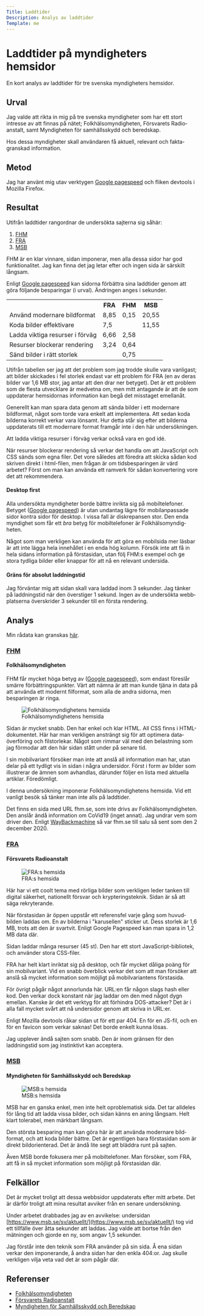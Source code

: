 ```yaml
---
Title: Laddtider
Description: Analys av laddtider
Template: me
---
```

# Laddtider på myndigheters hemsidor

En kort analys av laddtider för tre svenska myndigheters hemsidor.

## Urval

Jag valde att rikta in mig på tre svenska myndigheter som har ett stort
intresse av att finnas på nätet; Folkhälso&shy;myndig&shy;heten, Försvarets
Radio&shy;anstalt, samt Myndigheten för samhällsskydd och beredskap.

Hos dessa myndigheter skall användaren få aktuell, relevant och fakta&shy;granskad
information.

## Metod

Jag har använt mig utav verktygen [Google pagespeed][2] och fliken devtools i
Mozilla Firefox.

## Resultat

Utifrån laddtider rangordnar de undersökta sajterna sig såhär:

1. [FHM][3]
2. [FRA][4]
3. [MSB][5]

FHM är en klar vinnare, sidan imponerar, men alla dessa sidor har god
funktion&shy;alitet. Jag kan finna det jag letar efter och ingen sida är
särskilt långsam.

Enligt [Google pagespeed][2] kan sidorna förbättra sina laddtider genom att
göra följande besparingar (i urval). Ändringen anges i sekunder.

<table>
    <tr>
        <th></th>
        <th>FRA</th>
        <th>FHM</th>
        <th>MSB</th>
    <tr>
    <tr>
        <td>Använd modernare bildformat</td>
        <td>8,85</td>
        <td>0,15</td>
        <td>20,55</td>
    </tr>
    <tr>
        <td>Koda bilder effektivare</td>
        <td>7,5</td>
        <td></td>
        <td>11,55</td>
    </tr>
    <tr>
        <td>Ladda viktiga resurser i förväg</dh>
        <td>6,66</td>
        <td>2,58</td>
        <td></td>
    </tr>
    <tr>
        <td>Resurser blockerar rendering</td>
        <td>3,24</td>
        <td>0,64</td>
        <td></td>
    </tr>
    <tr>
        <td>Sänd bilder i rätt storlek</td>
        <td></td>
        <td>0,75</td>
        <td></td>
    </tr>
</table>

Utifrån tabellen ser jag att det problem som jag trodde skulle vara vanligast;
att bilder skickades i fel storlek endast var ett problem för FRA (en av deras
bilder var 1,6 MB stor, jag antar att den drar ner betyget). Det är ett problem
som de flesta utvecklare är medvetna om, men mitt antagande är att de som
upp&shy;daterar hemsidornas information kan begå det miss&shy;taget emellanåt.

Generellt kan man spara data genom att sända bilder i ett modernare bildformat,
något som torde vara enkelt att implementera. Att sedan koda bilderna korrekt
verkar vara lönsamt. Hur detta står sig efter att bilderna uppdaterats till ett
modernare format framgår inte i den här undersökningen.

Att ladda viktiga resurser i förväg verkar också vara en god idé.

När resurser blockerar rendering så verkar det handla om att JavaScript och
CSS sänds som egna filer. Det vore således att föredra att skicka sådan kod
skriven direkt i html-filen, men frågan är om tids&shy;besparingen är värd
arbetet? Först om man kan använda ett ramverk för sådan kon&shy;vertering vore
det att rekom&shy;mendera.

#### Desktop first

Alla undersökta myndigheter borde bättre inrikta sig på mobil&shy;telefoner.
Betyget ([Google page&shy;speed][2]) är utan undantag lägre för mobil&shy;anpassade
sidor kontra sidor för desktop. I vissa fall är diskrepansen stor.
Den enda myndighet som får ett _bra_ betyg för mobil&shy;telefoner är
Folk&shy;hälso&shy;myndig&shy;heten.

Något som man verkligen kan använda för att göra en mobil&shy;sida mer läsbar är
att inte lägga hela inne&shy;hållet i en enda hög kolumn. Försök inte att få in
hela sidans information på första&shy;sidan, utan följ FHM:s exempel och
ge stora tydliga bilder eller knappar för att nå en relevant undersida.

#### Gräns för absolut laddningstid

Jag förväntar mig att sidan skall vara laddad inom 3 sekunder. Jag tänker på
laddnings&shy;tid när den överstiger 1 sekund. Ingen av de under&shy;sökta
webb&shy;platserna överskrider 3 sekunder till en första rendering.

## Analys

Min rådata kan granskas [här][1].

### [FHM][3]

#### Folkhälsomyndigheten

FHM får mycket höga betyg av ([Google page&shy;speed][2]), som endast föreslår
smärre förbättrings&shy;punkter. Värt att nämna är att man kunde tjäna in data på
att använda ett modernt filformat, som alla de andra sidorna, men besparingen är
ringa.

<figure class="right">
    <img src="../image/fhm.jpg?w=400&q=50" alt="Folkhälsomyndighetens hemsida">
    <figcaption>Folkhälsomyndighetens hemsida</figcaption>
</figure>

Sidan är mycket snabb. Den har enkel och klar HTML. All CSS finns i
HTML-dokumentet. Här har man verkligen ansträngt sig för att optimera
data&shy;överföring och filstorlekar. Något som rimmar väl med den belastning
som jag förmodar att den här sidan stått under på senare tid.

I sin mobilvariant försöker man inte att anslå all information man har, utan
delar på ett tydligt vis in sidan i några undersidor. Först i form av bilder
som illustrerar de ämnen som avhandlas, därunder följer en lista med aktuella
artiklar. Föredömligt.

I denna undersökning imponerar Folk&shy;hälso&shy;myndig&shy;hetens hemsida.
Vid ett vanligt besök så tänker man inte alls på laddtider.

Det finns en sida med URL fhm.se, som inte drivs av
Folk&shy;hälso&shy;myndig&shy;heten. Den anslår ändå information om CoVid19
(inget annat).  Jag undrar vem som driver den. Enligt [WayBackmachine][6]
så var fhm.se till salu så sent som den 2 december 2020.

### [FRA][4]

#### Försvarets Radioanstalt

<figure class="left">
    <img src="../image/fra.jpg?w=400&q=50" alt="FRA:s hemsida">
    <figcaption>FRA:s hemsida</figcaption>
</figure>

Här har vi ett coolt tema med rörliga bilder som verkligen leder tanken till
digital säkerhet, nationellt försvar och kryp&shy;terings&shy;teknik. Sidan är
så att säga rekryterande.

När förstasidan är öppen uppstår ett referensfel varje gång som huvud&shy;bilden
laddas om. En av bilderna i "karusellen" sticker ut. Dess storlek är 1,6 MB,
trots att den är svart&shy;vit. Enligt Google Pagespeed kan man spara in 1,2 MB
data där.

Sidan laddar många resurser (45 st). Den har ett stort JavaScript-bibliotek,
och använder stora CSS-filer.

FRA har helt klart inriktat sig på desktop, och får mycket dåliga poäng för sin
mobil&shy;variant. Vid en snabb överblick verkar det som att man försöker att
anslå så mycket information som möjligt på mobil&shy;variantens första&shy;sida.

För övrigt pågår något annorlunda här. URL:en får någon slags hash eller kod.
Den verkar dock konstant när jag laddar om den med något dygn emellan.
Kanske är det ett verktyg för att förhindra DOS-attacker? Det är i alla fall
mycket svårt att nå undersidor genom att skriva in URL:er.

Enligt Mozilla devtools råkar sidan ut för ett par 404. En för en JS-fil, och
en för en favicon som verkar saknas! Det borde enkelt kunna lösas.

Jag upplever ändå sajten som snabb. Den är inom gränsen för den laddningstid
som jag instinktivt kan acceptera.

### [MSB][5]

#### Myndigheten för Samhällsskydd och Beredskap

<figure class="right">
    <img src="../image/msb.jpg?w=400&q=50" alt="MSB:s hemsida">
    <figcaption>MSB:s hemsida</figcaption>
</figure>

MSB har en ganska enkel, men inte helt oproblematisk sida. Det tar alldeles för
lång tid att ladda vissa bilder, och sidan känns en aning långsam. Helt klart
tolerabel, men märkbart långsam.

Den största besparing man kan göra här är att använda modernare bild&shy;format,
och att koda bilder bättre. Det är egentligen bara förstasidan som är direkt
bildorienterad. Det är ändå lite segt att bläddra runt på sajten.

Även MSB borde fokusera mer på mobiltelefoner. Man försöker, som FRA, att
få in så mycket infor&shy;mation som möjligt på första&shy;sidan där.

## Felkällor

Det är mycket troligt att dessa webbsidor upp&shy;daterats efter mitt arbete.
Det är därför troligt att mina resultat avviker från en senare undersökning.

Under arbetet drabbades jag av en avvikelse: undersidan
[https://www.msb.se/sv/aktuellt/](https://www.msb.se/sv/aktuellt/) tog vid ett
tillfälle över åtta sekunder att laddas. Jag valde att bortse från den mätningen
och gjorde en ny, som angav 1,5 sekunder.

Jag förstår inte den teknik som FRA använder på sin sida. Å ena sidan verkar den
imponerande, å andra sidan har den enkla 404:or. Jag skulle verkligen vilja veta
vad det är som pågår där.

## Referenser

* [Folkhälsomyndigheten][3]
* [Försvarets Radioanstalt][4]
* [Myndigheten för Samhällsskydd och Beredskap][5]

[1]: https://docs.google.com/spreadsheets/d/162ILFdKhV-uAC5aPArRbbGjT4jf5hzTHBHkDH5bqqVo/edit?usp=sharing

[2]: https://developers.google.com/speed/pagespeed/insights/

[3]: https://www.folkhalsomyndigheten.se/

[4]: https://www.fra.se/

[5]: https://www.msb.se/

[6]: https://web.archive.org/web/*/fhm.se
